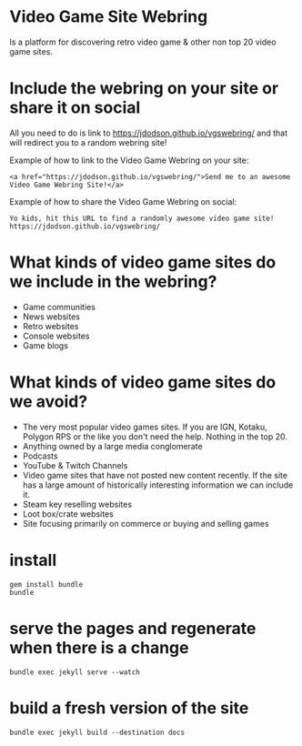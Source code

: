# Video Game Site Webring

Is a platform for discovering retro video game & other non top 20 video game sites.

# Include the webring on your site or share it on social

All you need to do is link to https://jdodson.github.io/vgswebring/ and that will redirect you to a random webring site!

Example of how to link to the Video Game Webring on your site:

    <a href="https://jdodson.github.io/vgswebring/">Send me to an awesome Video Game Webring Site!</a>

Example of how to share the Video Game Webring on social:

    Yo kids, hit this URL to find a randomly awesome video game site! https://jdodson.github.io/vgswebring/

# What kinds of video game sites do we include in the webring?

* Game communities
* News websites
* Retro websites
* Console websites
* Game blogs

# What kinds of video game sites do we avoid?

* The very most popular video games sites.  If you are IGN, Kotaku, Polygon RPS or the like you don't need the help.  Nothing in the top 20.
* Anything owned by a large media conglomerate
* Podcasts
* YouTube & Twitch Channels
* Video game sites that have not posted new content recently.  If the site has a large amount of historically interesting information we can include it.
* Steam key reselling websites
* Loot box/crate websites
* Site focusing primarily on commerce or buying and selling games

# install

    gem install bundle
    bundle

# serve the pages and regenerate when there is a change
    bundle exec jekyll serve --watch

# build a fresh version of the site
    bundle exec jekyll build --destination docs
